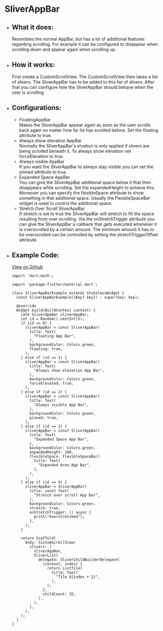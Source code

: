 # SliverAppBar

- ## What it does:
  Resembles the normal AppBar, but has a lot of additional features regarding scrolling. For example it can be configured to disappear when scrolling down and appear again when scrolling up.

- ## How it works:
  First create a CustomScrollView. The CustomScrollView then takes a list of slivers. The SliverAppBar has to be added to this list of slivers. After that you can configure how the SliverAppBar should behave when the user is scrolling

- ## Configurations:
  - FloatingAppBar   
    Makes the SliverAppBar appear again as soon as the user scrolls back again no matter how far he has scrolled before. Set the floating attribute to true.
  - Always show elevation AppBar   
    Normally the SliverAppBar's elvation is only applied if slivers are being scrolled beneath it. To always show elevation set forceElevation to true.
  - Always visible AppBar   
    If you want the SliverAppBar to always stay visible you can set the pinned attribute to true.
  - Expanded Space AppBar   
    You can give the SliverAppBar additional space below it that then disappears while scrolling. Set the expandedHeight to achieve this. Moreover you can specify the flexibleSpace attribute to show something in that additional space. Usually the FlexibleSpaceBar widget is used to control the additional space.
  - Stretch Over Scroll SliverAppBar   
    If stretch is set to true the SliverAppBar will stretch to fill the space resulting from over scrolling. Via the onStretchTrigger attribute you can give the SliverAppBar a callback that gets executed whenever it is overscrolled by a certain amount. The minimum amount it has to be overscrolled can be controlled by setting the stretchTriggerOffset attribute.

- ## Example Code:
  [View on Github](https://github.com/TheUltimateOptimist/Widgets/blob/master/example_writer/lib/sliver_app_bar_example.dart)

      import 'dart:math';

      import 'package:flutter/material.dart';

      class SliverAppBarExample extends StatelessWidget {
        const SliverAppBarExample({Key? key}) : super(key: key);

        @override
        Widget build(BuildContext context) {
          late SliverAppBar sliverAppBar;
          int id = Random().nextInt(5);
          if (id == 0) {
            sliverAppBar = const SliverAppBar(
              title: Text(
                "Floating App Bar",
              ),
              backgroundColor: Colors.green,
              floating: true,
            );
          } else if (id == 1) {
            sliverAppBar = const SliverAppBar(
              title: Text(
                "Always show elevation App Bar",
              ),
              backgroundColor: Colors.green,
              forceElevated: true,
            );
          } else if (id == 2) {
            sliverAppBar = const SliverAppBar(
              title: Text(
                "Always visible App Bar",
              ),
              backgroundColor: Colors.green,
              pinned: true,
            );
          } else if (id == 3) {
            sliverAppBar = const SliverAppBar(
              title: Text(
                "Expanded Space App Bar",
              ),
              backgroundColor: Colors.green,
              expandedHeight: 100,
              flexibleSpace: FlexibleSpaceBar(
                title: Text(
                  "Expanded Area App Bar",
                ),
              ),
            );
          } else if (id == 4) {
            sliverAppBar = SliverAppBar(
              title: const Text(
                "Stretch over scroll App Bar",
              ),
              backgroundColor: Colors.green,
              stretch: true,
              onStretchTrigger: () async {
                print("Overstretched");
              },
            );
          }

          return Scaffold(
            body: CustomScrollView(
              slivers: [
                sliverAppBar,
                SliverList(
                  delegate: SliverChildBuilderDelegate(
                    (context, index) {
                      return ListTile(
                        title: Text(
                          "Tile ${index + 1}",
                        ),
                      );
                    },
                    childCount: 15,
                  ),
                ),
              ],
            ),
          );
        }
      }